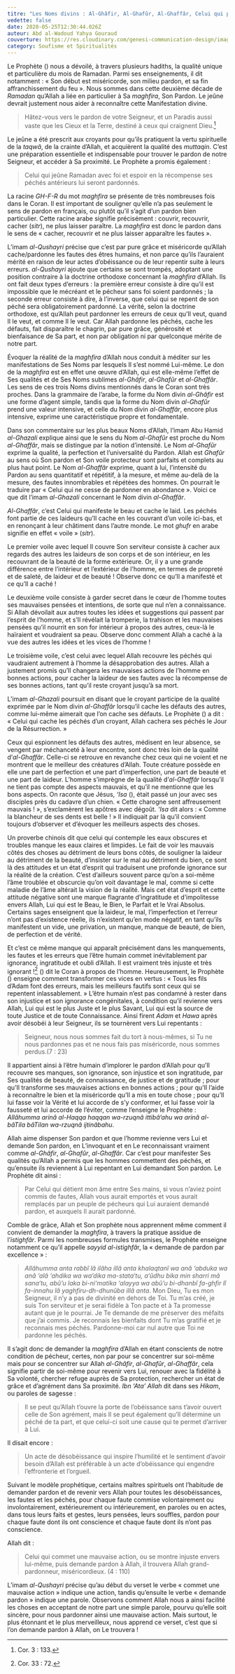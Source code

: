 ```yaml
---
titre: "Les Noms divins : Al-Ghâfir, Al-Ghafûr, Al-Ghaffâr, Celui qui pardonne"
vedette: false
date: 2020-05-25T12:30:44.026Z
auteur: Abd al-Wadoud Yahya Gouraud
couverture: https://res.cloudinary.com/genesi-communication-design/image/upload/v1619987110/ihei/Al-Ghafur_nmu8yl.jpg
category: Soufisme et Spiritualités
---
```

Le Prophète () nous a dévoilé, à travers plusieurs hadiths, la qualité unique et particulière du mois de Ramadan. Parmi ses enseignements, il dit notamment&nbsp;: «&nbsp;Son début est miséricorde, son milieu pardon, et sa fin affranchissement du feu&nbsp;». Nous sommes dans cette deuxième décade de *Ramadan* qu’Allah a liée en particulier à Sa *maghfira*, Son Pardon. Le jeûne devrait justement nous aider à reconnaître cette Manifestation divine.

> Hâtez-vous vers le pardon de votre Seigneur, et un Paradis aussi vaste que les Cieux et la Terre, destiné à ceux qui craignent Dieu.[^1]

Le jeûne a été prescrit aux croyants pour qu’ils pratiquent la vertu spirituelle de la *taqwâ*, de la crainte d’Allah, et acquièrent la qualité des *muttaqin*. C’est une préparation essentielle et indispensable pour trouver le pardon de notre Seigneur, et accéder à Sa proximité. Le Prophète a promis également&nbsp;:

> Celui qui jeûne Ramadan avec foi et espoir en la récompense ses péchés antérieurs lui seront pardonnés.

La racine *GH-F-R* du mot *maghfira* se présente de très nombreuses fois dans le Coran. Il est important de souligner qu’elle n’a pas seulement le sens de pardon en français, ou plutôt qu’il s’agit d’un pardon bien particulier. Cette racine arabe signifie précisément&nbsp;: couvrir, recouvrir, cacher (*sitr*), ne plus laisser paraître. La *maghfira* est donc le pardon dans le sens de «&nbsp;cacher, recouvrir et ne plus laisser apparaître les fautes&nbsp;».

L’imam *al-Qushayri* précise que c’est par pure grâce et miséricorde qu’Allah cache/pardonne les fautes des êtres humains, et non parce qu’ils l’auraient mérité en raison de leur actes d’obéissance ou de leur repentir suite à leurs erreurs. *al-Qushayri* ajoute que certains se sont trompés, adoptant une position contraire à la doctrine orthodoxe concernant la *maghfira* d’Allah. Ils ont fait deux types d’erreurs&nbsp;: la première erreur consiste à dire qu’il est impossible que le mécréant et le pécheur sans foi soient pardonnés&nbsp;; la seconde erreur consiste à dire, à l’inverse, que celui qui se repent de son péché sera obligatoirement pardonné. La vérité, selon la doctrine orthodoxe, est qu’Allah peut pardonner les erreurs de ceux qu’Il veut, quand Il le veut, et comme Il le veut. Car Allah pardonne les péchés, cache les défauts, fait disparaître le chagrin, par pure grâce, générosité et bienfaisance de Sa part, et non par obligation ni par quelconque mérite de notre part.

Évoquer la réalité de la *maghfira* d’Allah nous conduit à méditer sur les manifestations de Ses Noms par lesquels Il s’est nommé Lui-même. Le don de la *maghfira* est en effet une œuvre d’Allah, qui est elle-même l’effet de Ses qualités et de Ses Noms sublimes *al-Ghâfir*, *al-Ghafûr* et *al-Ghaffâr*. Les sens de ces trois Noms divins mentionnés dans le Coran sont très proches. Dans la grammaire de l’arabe, la forme du Nom divin *al-Ghâfir* est une forme d’agent simple, tandis que la forme du Nom divin *al-Ghafûr* prend une valeur intensive, et celle du Nom divin *al-Ghaffâr*, encore plus intensive, exprime une caractéristique propre et fondamentale.

Dans son commentaire sur les plus beaux Noms d’Allah, l’imam Abu Hamid *al-Ghazali* explique ainsi que le sens du Nom *al-Ghafûr* est proche du Nom *al-Ghaffâr*, mais se distingue par la notion d’intensité. Le Nom *al-Ghafûr* exprime la qualité, la perfection et l’universalité du Pardon. Allah est *Ghafûr* au sens où Son pardon et Son voile protecteur sont parfaits et complets au plus haut point. Le Nom *al-Ghaffâr* exprime, quant à lui, l’intensité du Pardon au sens quantitatif et répétitif, à la mesure, et même au-delà de la mesure, des fautes innombrables et répétées des hommes. On pourrait le traduire par «&nbsp;Celui qui ne cesse de pardonner en abondance&nbsp;». Voici ce que dit l’imam *al-Ghazali* concernant le Nom divin *al-Ghaffâr*.

*Al-Ghaffâr*, c’est Celui qui manifeste le beau et cache le laid. Les péchés font partie de ces laideurs qu’Il cache en les couvrant d’un voile ici-bas, et en renonçant à leur châtiment dans l’autre monde. Le mot *ghufr* en arabe signifie en effet «&nbsp;voile&nbsp;» (*sitr*).

Le premier voile avec lequel Il couvre Son serviteur consiste à cacher aux regards des autres les laideurs de son corps et de son intérieur, en les recouvrant de la beauté de la forme extérieure. Or, il y a une grande différence entre l’intérieur et l’extérieur de l’homme, en termes de propreté et de saleté, de laideur et de beauté&nbsp;! Observe donc ce qu’Il a manifesté et ce qu’Il a caché&nbsp;!

Le deuxième voile consiste à garder secret dans le cœur de l’homme toutes ses mauvaises pensées et intentions, de sorte que nul n’en a connaissance. Si Allah dévoilait aux autres toutes les idées et suggestions qui passent par l’esprit de l’homme, et s’Il révélait la tromperie, la trahison et les mauvaises pensées qu’il nourrit en son for intérieur à propos des autres, ceux-là le haïraient et voudraient sa peau. Observe donc comment Allah a caché à la vue des autres les idées et les vices de l’homme&nbsp;!

Le troisième voile, c’est celui avec lequel Allah recouvre les péchés qui vaudraient autrement à l’homme la désapprobation des autres. Allah a justement promis qu’Il changera les mauvaises actions de l’homme en bonnes actions, pour cacher la laideur de ses fautes avec la récompense de ses bonnes actions, tant qu’il reste croyant jusqu’à sa mort.

L’imam *al-Ghazali* poursuit en disant que le croyant participe de la qualité exprimée par le Nom divin *al-Ghaffâr* lorsqu’il cache les défauts des autres, comme lui-même aimerait que l’on cache ses défauts. Le Prophète () a dit&nbsp;: «&nbsp;Celui qui cache les péchés d’un croyant, Allah cachera ses péchés le Jour de la Résurrection.&nbsp;»

Ceux qui espionnent les défauts des autres, médisent en leur absence, se vengent par méchanceté à leur encontre, sont donc très loin de la qualité d’*al-Ghaffâr*. Celle-ci se retrouve en revanche chez ceux qui ne voient et ne montrent que le meilleur des créatures d’Allah. Toute créature possède en elle une part de perfection et une part d’imperfection, une part de beauté et une part de laideur. L’homme s’imprègne de la qualité d’*al-Ghaffâr* lorsqu’il ne tient pas compte des aspects mauvais, et qu’il ne mentionne que les bons aspects. On raconte que Jésus, *‘Isa* (), était passé un jour avec ses disciples près du cadavre d’un chien. «&nbsp;Cette charogne sent affreusement mauvais&nbsp;!&nbsp;», s’exclamèrent les apôtres avec dégoût. *‘Isa* dit alors&nbsp;: «&nbsp;Comme la blancheur de ses dents est belle&nbsp;!&nbsp;» Il indiquait par là qu’il convient toujours d’observer et d’évoquer les meilleurs aspects des choses.

Un proverbe chinois dit que celui qui contemple les eaux obscures et troubles manque les eaux claires et limpides. Le fait de voir les mauvais côtés des choses au détriment de leurs bons côtés, de souligner la laideur au détriment de la beauté, d’insister sur le mal au détriment du bien, ce sont là des attitudes et un état d’esprit qui traduisent une profonde ignorance sur la réalité de la création. C’est d’ailleurs souvent parce qu’on a soi-même l’âme troublée et obscurcie qu’on voit davantage le mal, comme si cette maladie de l’âme altérait la vision de la réalité. Mais cet état d’esprit et cette attitude négative sont une marque flagrante d’ingratitude et d’impolitesse envers Allah, Lui qui est le Beau, le Bien, le Parfait et le Vrai Absolus. Certains sages enseignent que la laideur, le mal, l’imperfection et l’erreur n’ont pas d’existence réelle, ils n’existent qu’en mode négatif, en tant qu’ils manifestent un vide, une privation, un manque, manque de beauté, de bien, de perfection et de vérité.

Et c’est ce même manque qui apparaît précisément dans les manquements, les fautes et les erreurs que l’être humain commet inévitablement par ignorance, ingratitude et oubli d’Allah. Il est vraiment très injuste et très ignorant&nbsp;![^2] () dit le Coran à propos de l’homme. Heureusement, le Prophète () enseigne comment transformer ces vices en vertus&nbsp;: «&nbsp;Tous les fils d’Adam font des erreurs, mais les meilleurs fautifs sont ceux qui se repentent inlassablement.&nbsp;» L’être humain n’est pas condamné à rester dans son injustice et son ignorance congénitales, à condition qu’il revienne vers Allah, Lui qui est le plus Juste et le plus Savant, Lui qui est la source de toute Justice et de toute Connaissance. Ainsi firent *Adam* et *Hawa* après avoir désobéi à leur Seigneur, ils se tournèrent vers Lui repentants&nbsp;:

> Seigneur, nous nous sommes fait du tort à nous-mêmes, si Tu ne nous pardonnes pas et ne nous fais pas miséricorde, nous sommes perdus.(7&nbsp;: 23)

Il appartient ainsi à l’être humain d’implorer le pardon d’Allah pour qu’Il recouvre ses manques, son ignorance, son injustice et son ingratitude, par Ses qualités de beauté, de connaissance, de justice et de gratitude&nbsp;; pour qu’Il transforme ses mauvaises actions en bonnes actions&nbsp;; pour qu’Il l’aide à reconnaître le bien et la miséricorde qu’Il a mis en toute chose&nbsp;; pour qu’Il lui fasse voir la Vérité et lui accorde de s’y conformer, et lui fasse voir la fausseté et lui accorde de l’éviter, comme l’enseigne le Prophète&nbsp;: *Allâhumma arinâ al-Haqqa haqqan wa-rzuqnâ ittibâ‘ahu wa arinâ al- bâTila bâTilan wa-rzuqnâ ijtinâbahu*.

Allah aime dispenser Son pardon et que l’homme revienne vers Lui et demande Son pardon, en L’invoquant et en Le reconnaissant vraiment comme *al-Ghâfir*, *al-Ghafûr*, *al-Ghaffâr*. Car c’est pour manifester Ses qualités qu’Allah a permis que les hommes commettent des péchés, et qu’ensuite ils reviennent à Lui repentant en Lui demandant Son pardon. Le Prophète dit ainsi&nbsp;:

> Par Celui qui détient mon âme entre Ses mains, si vous n’aviez point commis de fautes, Allah vous aurait emportés et vous aurait remplacés par un peuple de pécheurs qui Lui auraient demandé pardon, et auxquels Il aurait pardonné.

Comble de grâce, Allah et Son prophète nous apprennent même comment il convient de demander la *maghfira*, à travers la pratique assidue de l’*istighfâr*. Parmi les nombreuses formules transmises, le Prophète enseigne notamment ce qu’il appelle *sayyid al-istighfâ*r, la «&nbsp;demande de pardon par excellence&nbsp;»&nbsp;:

> *Allâhumma anta rabbî lâ ilâha illâ anta khalaqtanî wa anâ ‘abduka wa anâ ‘alâ ‘ahdika wa wa‘dika ma-stata‘tu, a‘ûdhu bika min sharri mâ sana‘tu, abû’u laka bi-ni‘matika ‘alayya wa abû’u bi-dhanbî fa-ghfir lî fa-innahu lâ yaghfiru-dh-dhunûba illâ anta*. Mon Dieu, Tu es mon Seigneur, il n’y a pas de divinité en dehors de Toi. Tu m’as créé, je suis Ton serviteur et je serai fidèle à Ton pacte et à Ta promesse autant que je le pourrai. Je Te demande de me préserver des méfaits que j’ai commis. Je reconnais les bienfaits dont Tu m’as gratifié et je reconnais mes péchés. Pardonne-moi car nul autre que Toi ne pardonne les péchés.

Il s’agit donc de demander la *maghfira* d’Allah en étant conscients de notre condition de pécheur, certes, non par pour se concentrer sur soi-même mais pour se concentrer sur Allah *al-Ghâfir*, *al-Ghafûr*, *al-Ghaffâr*, cela signifie partir de soi-même pour revenir vers Lui, renouer avec la fidélité à Sa volonté, chercher refuge auprès de Sa protection, rechercher un état de grâce et d’agrément dans Sa proximité. *Ibn ‘Ata’ Allah* dit dans ses *Hikam*, ou paroles de sagesse&nbsp;:

> Il se peut qu’Allah t’ouvre la porte de l’obéissance sans t’avoir ouvert celle de Son agrément, mais Il se peut également qu’Il détermine un péché de ta part, et que celui-ci soit une cause qui te permet d’arriver à Lui.

Il disait encore&nbsp;: 

> Un acte de désobéissance qui inspire l’humilité et le sentiment d’avoir besoin d’Allah est préférable à un acte d’obéissance qui engendre l’effronterie et l’orgueil.

Suivant le modèle prophétique, certains maîtres spirituels ont l’habitude de demander pardon et de revenir vers Allah pour toutes les désobéissances, les fautes et les péchés, pour chaque faute commise volontairement ou involontairement, extérieurement ou intérieurement, en paroles ou en actes, dans tous leurs faits et gestes, leurs pensées, leurs souffles, pardon pour chaque faute dont ils ont conscience et chaque faute dont ils n’ont pas conscience.

Allah dit&nbsp;:

> Celui qui commet une mauvaise action, ou se montre injuste envers lui-même, puis demande pardon à Allah, il trouvera Allah grand-pardonneur, miséricordieux. (4&nbsp;: 110)

L’imam *al-Qushayri* précise qu’au début du verset le verbe «&nbsp;commet une mauvaise action&nbsp;» indique une action, tandis qu’ensuite le verbe «&nbsp;demande pardon&nbsp;» indique une parole. Observons comment Allah nous a ainsi facilité les choses en acceptant de notre part une simple parole, pourvu qu’elle soit sincère, pour nous pardonner ainsi une mauvaise action. Mais surtout, le plus étonnant et le plus merveilleux, nous apprend ce verset, c’est que si l’on demande pardon à Allah, on Le trouvera&nbsp;!

[^1]: Cor. 3&nbsp;: 133.


[^2]: Cor. 33&nbsp;: 72.
[^1]:
[^1]:
[^1]: